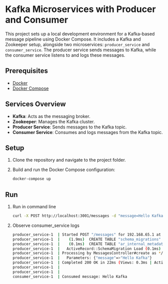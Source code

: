 # Kafka Microservices with Producer and Consumer

This project sets up a local development environment for a Kafka-based message pipeline using Docker Compose. It includes a Kafka and Zookeeper setup, alongside two microservices: `producer_service` and `consumer_service`. The producer service sends messages to Kafka, while the consumer service listens to and logs these messages.

## Prerequisites

- [Docker](https://www.docker.com/)
- [Docker Compose](https://docs.docker.com/compose/)

## Services Overview

- **Kafka**: Acts as the messaging broker.
- **Zookeeper**: Manages the Kafka cluster.
- **Producer Service**: Sends messages to the Kafka topic.
- **Consumer Service**: Consumes and logs messages from the Kafka topic.

## Setup

1. Clone the repository and navigate to the project folder.
2. Build and run the Docker Compose configuration:

   ```bash
   docker-compose up

## Run
1. Run in command line
   ```bash
   curl -X POST http://localhost:3001/messages -d "message=Hello Kafka"
2. Observe consumer_service logs
   ```bash
   producer_service-1  | Started POST "/messages" for 192.168.65.1 at 2024-11-15 08:35:12 +0000
   producer_service-1  |    (1.9ms)  CREATE TABLE "schema_migrations" ("version" varchar NOT NULL PRIMARY KEY)
   producer_service-1  |    (0.1ms)  CREATE TABLE "ar_internal_metadata" ("key" varchar NOT NULL PRIMARY KEY, "value" varchar, "created_at" datetime(6) NOT NULL, "updated_at" datetime(6) NOT NULL)
   producer_service-1  |   ActiveRecord::SchemaMigration Load (0.1ms)  SELECT "schema_migrations"."version" FROM "schema_migrations" ORDER BY "schema_migrations"."version" ASC
   producer_service-1  | Processing by MessagesController#create as */*
   producer_service-1  |   Parameters: {"message"=>"Hello Kafka"}
   producer_service-1  | Completed 200 OK in 22ms (Views: 0.3ms | ActiveRecord: 0.0ms (0 queries, 0 cached) | GC: 0.1ms)
   producer_service-1  |
   producer_service-1  |
   consumer_service-1  | Consumed message: Hello Kafka

